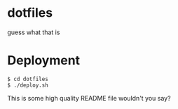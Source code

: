 # dotfiles
guess what that is
# Deployment
```
$ cd dotfiles
$ ./deploy.sh
```
This is some high quality README file wouldn't you say?


